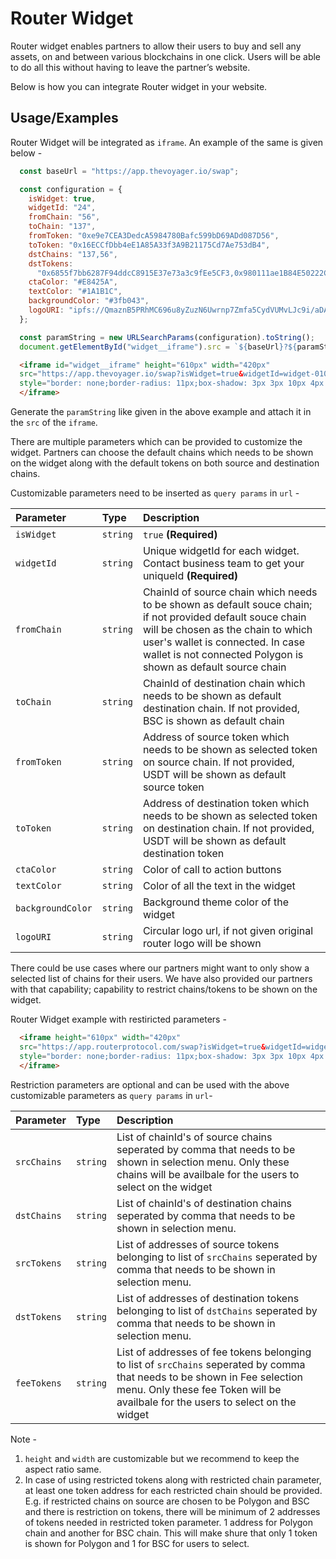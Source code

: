 
# Router Widget

Router widget enables partners to allow their users to buy and sell any assets, on and between various blockchains in one click. Users will be able to do all this without having to leave the partner’s website.

Below is how you can integrate Router widget in your website.


## Usage/Examples
Router Widget will be integrated as `iframe`. An example of the same is given below - 
```javascript
  const baseUrl = "https://app.thevoyager.io/swap";

  const configuration = {
    isWidget: true,
    widgetId: "24",
    fromChain: "56",
    toChain: "137",
    fromToken: "0xe9e7CEA3DedcA5984780Bafc599bD69ADd087D56",
    toToken: "0x16ECCfDbb4eE1A85A33f3A9B21175Cd7Ae753dB4",
    dstChains: "137,56",
    dstTokens:
      "0x6855f7bb6287F94ddcC8915E37e73a3c9fEe5CF3,0x980111ae1B84E50222C8843e3A7a038F36Fecd2b",
    ctaColor: "#E8425A",
    textColor: "#1A1B1C",
    backgroundColor: "#3fb043",
    logoURI: "ipfs://QmaznB5PRhMC696u8yZuzN6Uwrnp7Zmfa5CydVUMvLJc9i/aDAI.svg",
  };

  const paramString = new URLSearchParams(configuration).toString();
  document.getElementById("widget__iframe").src = `${baseUrl}?${paramString}`;
```
```html
  <iframe id="widget__iframe" height="610px" width="420px" 
  src="https://app.thevoyager.io/swap?isWidget=true&widgetId=widget-0101&fromChain=56&toChain=137&fromToken=0xe9e7CEA3DedcA5984780Bafc599bD69ADd087D56&toToken=0x16ECCfDbb4eE1A85A33f3A9B21175Cd7Ae753dB4"
  style="border: none;border-radius: 11px;box-shadow: 3px 3px 10px 4px rgba(0, 0, 0, 0.05);">
  </iframe>
```
Generate the `paramString` like given in the above example and attach it in the `src` of the `iframe`.

There are multiple parameters which can be provided to customize the widget. Partners can choose the default chains which needs to be shown on the widget along with the default tokens on both source and destination chains.

Customizable parameters need to be inserted as `query params` in `url` -

| Parameter | Type     | Description                |
| :-------- | :------- | :------------------------- |
| `isWidget` | `string` | `true` **(Required)** |
| `widgetId` | `string` | Unique widgetId for each widget. Contact business team to get your uniqueId **(Required)** |
| `fromChain` | `string` | ChainId of source chain which needs to be shown as default souce chain; if not provided default souce chain will be chosen as the chain to which user's wallet is connected. In case wallet is not connected Polygon is shown as default source chain |
| `toChain` | `string` | ChainId of destination chain which needs to be shown as default destination chain. If not provided, BSC is shown as default chain |
| `fromToken` | `string` | Address of source token which needs to be shown as selected token on source chain. If not provided, USDT will be shown as default source token |
| `toToken` | `string` | Address of destination token which needs to be shown as selected token on destination chain. If not provided, USDT will be shown as default destination token |
| `ctaColor` | `string` | Color of call to action buttons |
| `textColor` | `string` | Color of all the text in the widget |
| `backgroundColor` | `string` | Background theme color of the widget |
| `logoURI` | `string` | Circular logo url, if not given original router logo will be shown |

There could be use cases where our partners might want to only show a selected list of chains for their users. We have also provided our partners with that capability; capability to restrict chains/tokens to be shown on the widget. 

Router Widget example with restiricted parameters - 
```html
  <iframe height="610px" width="420px" 
  src="https://app.routerprotocol.com/swap?isWidget=true&widgetId=widget-0101&fromChain=137&fromToken=0xc2132d05d31c914a87c6611c10748aeb04b58e8f&toChain=56&toToken=0x6855f7bb6287F94ddcC8915E37e73a3c9fEe5CF3&dstChains=137,56&dstTokens=0x6855f7bb6287F94ddcC8915E37e73a3c9fEe5CF3,0x980111ae1B84E50222C8843e3A7a038F36Fecd2b"
  style="border: none;border-radius: 11px;box-shadow: 3px 3px 10px 4px rgba(0, 0, 0, 0.05);">
  </iframe>
```

Restriction parameters are optional and can be used with the above customizable parameters as `query params` in `url`-

| Parameter | Type     | Description                |
| :-------- | :------- | :------------------------- |
| `srcChains` | `string` | List of chainId's of source chains seperated by comma that needs to be shown in selection menu. Only these chains will be availbale for the users to select on the widget |
| `dstChains` | `string` | List of chainId's of destination chains seperated by comma that needs to be shown in selection menu. |
| `srcTokens` | `string` | List of addresses of source tokens belonging to list of `srcChains` seperated by comma that needs to be shown in selection menu.|
| `dstTokens` | `string` | List of addresses of destination tokens belonging to list of `dstChains` seperated by comma that needs to be shown in selection menu.|
| `feeTokens` | `string` | List of addresses of fee tokens belonging to list of `srcChains` seperated by comma that needs to be shown in Fee selection menu. Only these fee Token will be availbale for the users to select on the widget |

Note - 
1. `height` and `width` are customizable but we recommend to keep the aspect ratio same.
2. In case of using restricted tokens along with restricted chain parameter, at least one token address for each restricted chain should be provided. E.g. if restricted chains on source are chosen to be Polygon and BSC and there is restriction on tokens, there will be minimum of 2 addresses of tokens needed in restricted token parameter. 1 address for Polygon chain and another for BSC chain. This will make shure that only 1 token is shown for Polygon and 1 for BSC for users to select.



